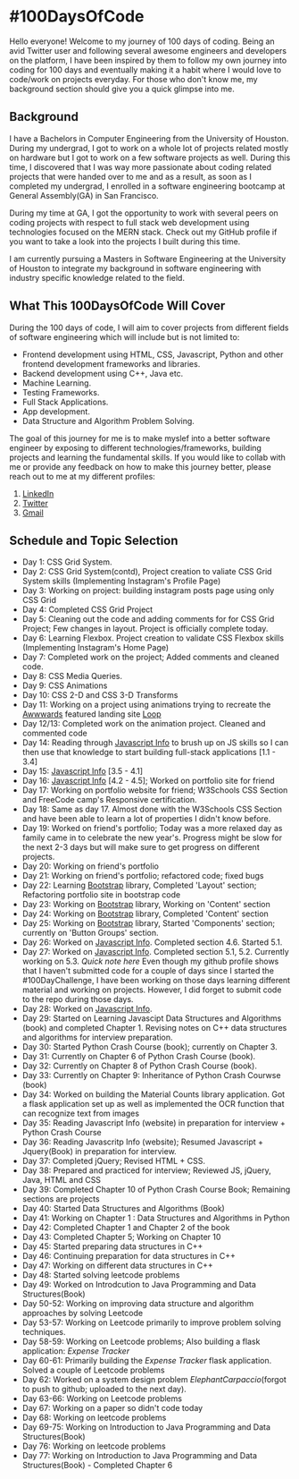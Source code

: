 # #100DaysOfCode

Hello everyone! Welcome to my journey of 100 days of coding. Being an avid Twitter user and following several awesome engineers and developers on the platform, I have been inspired by them to follow my own journey into coding for 100 days and eventually making it a habit where I would love to code/work on projects everyday. For those who don't know me, my background section should give you a quick glimpse into me.

## Background

I have a Bachelors in Computer Engineering from the University of Houston. During my undergrad, I got to work on a whole lot of projects related mostly on hardware but I got to work on a few software projects as well. During this time, I discovered that I was way more passionate about coding related projects that were handed over to me and as a result, as soon as I completed my undergrad, I enrolled in a software engineering bootcamp at General Assembly(GA) in San Francisco.

During my time at GA, I got the opportunity to work with several peers on coding projects with respect to full stack web development using technologies focused on the MERN stack. Check out my GitHub profile if you want to take a look into the projects I built during this time.

I am currently pursuing a Masters in Software Engineering at the University of Houston to integrate my background in software engineering with industry specific knowledge related to the field.

## What This 100DaysOfCode Will Cover

During the 100 days of code, I will aim to cover projects from different fields of software engineering which will include but is not limited to:

- Frontend development using HTML, CSS, Javascript, Python and other frontend development frameworks and libraries.
- Backend development using C++, Java etc.
- Machine Learning.
- Testing Frameworks. 
- Full Stack Applications.
- App development.
- Data Structure and Algorithm Problem Solving.


The goal of this journey for me is to make myslef into a better software engineer by exposing to different technologies/frameworks, building projects and learning the fundamental skills. If you would like to collab with me or provide any feedback on how to make this journey better, please reach out to me at my different profiles:

1. [LinkedIn](https://www.linkedin.com/in/akshaymysore/)
2. [Twitter](https://twitter.com/MysoreAkshay)
3. [Gmail](mailto:akshay.kum94@gmail.com)

## Schedule and Topic Selection

- Day 1: CSS Grid System.
- Day 2: CSS Grid System(contd), Project creation to valiate CSS Grid System skills (Implementing Instagram's Profile Page)
- Day 3: Working on project: building instagram posts page using only CSS Grid
- Day 4: Completed CSS Grid Project
- Day 5: Cleaning out the code and adding comments for for CSS Grid Project; Few changes in layout. Project is officially complete today. 
- Day 6: Learning Flexbox. Project creation to validate CSS Flexbox skills (Implementing Instagram's Home Page)
- Day 7: Completed work on the project; Added comments and cleaned code.
- Day 8: CSS Media Queries.
- Day 9: CSS Animations
- Day 10: CSS 2-D and CSS 3-D Transforms
- Day 11: Working on a project using animations trying to recreate the [Awwwards](http://awwwards.com/) featured landing site [Loop](https://loopearplugs.jp/)
- Day 12/13: Completed work on the animation project. Cleaned and commented code
- Day 14: Reading through [Javascript Info](https://javascript.info/) to brush up on JS skills so I can then use that knowledge to start building full-stack applications [1.1 - 3.4]
- Day 15: [Javascript Info](https://javascript.info/) [3.5 - 4.1]
- Day 16: [Javascript Info](https://javascript.info/) [4.2 - 4.5]; Worked on portfolio site for friend
- Day 17: Working on portfolio website for friend; W3Schools CSS Section and FreeCode camp's Responsive certification.
- Day 18: Same as day 17. Almost done with the W3Schools CSS Section and have been able to learn a lot of properties I didn't know before.
- Day 19: Worked on friend's portfolio; Today was a more relaxed day as family came in to celebrate the new year's. Progress might be slow for the next 2-3 days but will make sure to get progress on different projects.
- Day 20: Working on friend's portfolio
- Day 21: Working on friend's portfolio; refactored code; fixed bugs
- Day 22: Learning [Bootstrap](https://getbootstrap.com/) library, Completed 'Layout' section; Refactoring portfolio site in bootstrap code
- Day 23: Working on [Bootstrap](https://getbootstrap.com/) library, Working on 'Content' section
- Day 24: Working on [Bootstrap](https://getbootstrap.com/) library, Completed 'Content' section
- Day 25: Working on [Bootstrap](https://getbootstrap.com/) library, Started 'Components' section; currently on 'Button Groups' section.
- Day 26: Worked on [Javascript Info](https://javascript.info/). Completed section 4.6. Started 5.1.
- Day 27: Worked on [Javascript Info](https://javascript.info/). Completed section 5.1, 5.2. Currently working on 5.3. *Quick note here* Even though my github profile shows that I haven't submitted code for a couple of days since I started the #100DayChallenge, I have been working on those days learning different material and working on projects. However, I did forget to submit code to the repo during those days.
- Day 28: Worked on [Javascript Info](https://javascript.info/).
- Day 29: Started on Learning Javascipt Data Structures and Algorithms (book) and completed Chapter 1. Revising notes on C++ data structures and algorithms for interview preparation.
- Day 30: Started Python Crash Course (book); currently on Chapter 3.
- Day 31: Currently on Chapter 6 of Python Crash Course (book).
- Day 32: Currently on Chapter 8 of Python Crash Course (book).
- Day 33: Currently on Chapter 9: Inheritance of Python Crash Courwse (book)
- Day 34: Worked on building the Material Counts library application. Got a flask application set up as well as implemented the OCR function that can recognize text from images
- Day 35: Reading Javascript Info (website) in preparation for interview + Python Crash Course
- Day 36: Reading Javascritp Info (website); Resumed Javascript + Jquery(Book) in preparation for interview.
- Day 37: Completed jQuery; Revised HTML + CSS.
- Day 38: Prepared and practiced for interview; Reviewed JS, jQuery, Java, HTML and CSS
- Day 39: Completed Chapter 10 of Python Crash Course Book; Remaining sections are projects
- Day 40: Started Data Structures and Algorithms (Book)
- Day 41: Working on Chapter 1 : Data Structures and Algorithms in Python
- Day 42: Completed Chapter 1 and Chapter 2 of the book
- Day 43: Completed Chapter 5; Working on Chapter 10
- Day 45: Started preparing data structures in C++
- Day 46: Continuing preparation for data structures in C++
- Day 47: Working on different data structures in C++
- Day 48: Started solving leetcode problems
- Day 49: Worked on Introdcution to Java Programming and Data Structures(Book)
- Day 50-52: Working on improving data structure and algorithm approaches by solving Leetcode
- Day 53-57: Working on Leetcode primarily to improve problem solving techniques. 
- Day 58-59: Working on Leetcode problems; Also building a flask application: *Expense Tracker*
- Day 60-61: Primarily building the *Expense Tracker* flask application. Solved a couple of Leetcode problems
- Day 62: Worked on a system design problem *ElephantCarpaccio*(forgot to push to github; uploaded to the next day).
- Day 63-66: Working on Leetcode problems
- Day 67: Working on a paper so didn't code today
- Day 68: Working on leetcode problems
- Day 69-75: Working on Introduction to Java Programming and Data Structures(Book)
- Day 76: Working on leetcode problems
- Day 77: Working on Introduction to Java Programming and Data Structures(Book) - Completed Chapter 6